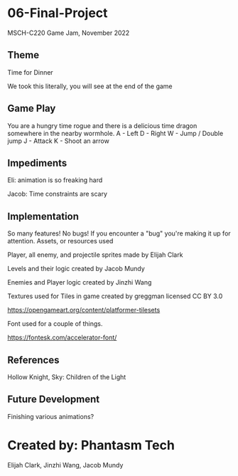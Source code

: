 # 06-Final-Project
MSCH-C220 Game Jam, November 2022

## Theme
Time for Dinner

We took this literally, you will see at the end of the game 

## Game Play
You are a hungry time rogue and there is a delicious time dragon somewhere in the nearby wormhole. 
A - Left
D - Right
W - Jump / Double jump
J - Attack
K - Shoot an arrow

## Impediments
Eli: animation is so freaking hard

Jacob: Time constraints are scary 

## Implementation
So many features! No bugs! If you encounter a "bug" you're making it up for attention. 
Assets, or resources used

Player, all enemy, and projectile sprites made by Elijah Clark

Levels and their logic created by Jacob Mundy

Enemies and Player logic created by Jinzhi Wang

Textures used for Tiles in game created by greggman licensed CC BY 3.0

https://opengameart.org/content/platformer-tilesets

Font used for a couple of things.

https://fontesk.com/accelerator-font/

## References
Hollow Knight, Sky: Children of the Light

## Future Development
Finishing various animations?

# Created by: Phantasm Tech
Elijah Clark, Jinzhi Wang, Jacob Mundy 
